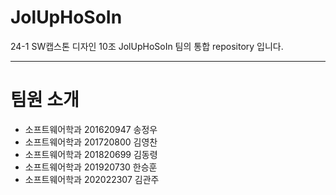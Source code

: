 # JolUpHoSoIn
24-1 SW캡스톤 디자인 10조 JolUpHoSoIn 팀의 통합 repository 입니다.

---
# 팀원 소개
* 소프트웨어학과 201620947 송정우
* 소프트웨어학과 201720800 김영찬
* 소프트웨어학과 201820699 김동령
* 소프트웨어학과 201920730 한승훈
* 소프트웨어학과 202022307 김관주
